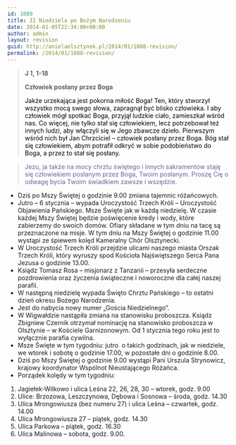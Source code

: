 ```yaml
---
id: 1089
title: II Niedziela po Bożym Narodzeniu
date: 2014-01-05T22:34:00+00:00
author: admin
layout: revision
guid: http://anielaolsztynek.pl/2014/01/1088-revision/
permalink: /2014/01/1088-revision/
---
```

> **J 1, 1-18**
> 
> **Człowiek posłany przez Boga**
> 
> <span style="color: #000000;">Jakże urzekająca jest pokorna miłość Boga! Ten, który stworzył wszystko mocą swego słowa, zapragnął być blisko człowieka. I aby człowiek mógł spotkać Boga, przyjął ludzkie ciało, zamieszkał wśród nas. Co więcej, nie tylko stał się człowiekiem, lecz potrzebował też innych ludzi, aby włączyli się w Jego zbawcze dzieło. Pierwszym wśród nich był Jan Chrzciciel &#8211; człowiek posłany przez Boga. Bóg stał się człowiekiem, abym potrafił odkryć w sobie podobieństwo do Boga, a przez to stał się posłany. </span>

> <span style="color: #666699;">Jezu, ja także na mocy chrztu świętego i innych sakramentów staję się człowiekiem posłanym przez Boga, Twoim posłanym. Proszę Cię o odwagę bycia Twoim świadkiem zawsze i wszędzie.</span>

  * Dziś po Mszy Świętej o godzinie 9.00 zmiana tajemnic różańcowych.
  * Jutro &#8211; 6 stycznia &#8211; wypada Uroczystość Trzech Króli &#8211; Uroczystość Objawienia Pańskiego. Msze Święte jak w każdą niedzielę. W czasie każdej Mszy Świętej będzie poświęcenie kredy i wody, które zabierzemy do swoich domów. Ofiary składane w tym dniu na tacę są przeznaczone na misje. W tym dniu na Mszy Świętej o godzinie 11.00 wystąpi ze śpiewem kolęd Kameralny Chór Olsztynecki.
  * W Uroczystość Trzech Króli przejdzie ulicami naszego miasta Orszak Trzech Króli, który wyruszy spod Kościoła Najświętszego Serca Pana Jezusa o godzinie 13.00.
  * Ksiądz Tomasz Rosa &#8211; misjonarz z Tanzanii &#8211; przesyła serdeczne pozdrowienia oraz życzenia świąteczne i noworoczne dla całej naszej parafii.
  * W następną niedzielę wypada Święto Chrztu Pańskiego &#8211; to ostatni dzień okresu Bożego Narodzenia.
  * Jest do nabycia nowy numer &#8222;Gościa Niedzielnego&#8221;.
  * W Wigwałdzie nastąpiła zmiana na stanowisku proboszcza. Ksiądz Zbigniew Czernik otrzymał nominację na stanowisko proboszcza w Olsztynie &#8211; w Kościele Garnizonowym. Od 1 stycznia tego roku jest to wyłącznie parafia cywilna.
  * Msze Święte w tym tygodniu: jutro  o takich godzinach, jak w niedziele, we wtorek i sobotę o godzinie 17.00, w pozostałe dni o godzinie 8.00.
  * Dziś po Mszy Świętej o godzinie 9.00 wystąpi Pani Urszula Strynowicz, krajowy koordynator Wspólnot Nieustającego Różańca.
  * Porządek kolędy w tym tygodniu:

 <span style="font-size: 16px;"></span>

  1. Jagiełek-Wilkowo i ulica Leśna 22, 26, 28, 30 &#8211; wtorek, godz. 9.00
  2. Ulice: Brzozowa, Leszczynowa, Dębowa i Sosnowa &#8211; środa, godz. 14.30
  3. Ulica Mrongowiusza (bez numeru 27) i ulica Leśna &#8211; czwartek, godz. 14.00
  4. Ulica Mrongowiusza 27 &#8211; piątek, godz. 14.30
  5. Ulica Parkowa &#8211; piątek, godz. 16.30
  6. Ulica Malinowa &#8211; sobota, godz. 9.00.